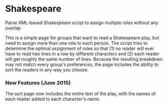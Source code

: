 # Shakespeare
Parse XML-based Shakespeare script to assign multiple roles without any overlap

This is a simple page for groups that want to read a Shakespeare play, but need to assign more than one role to each person. The script tries to determine the optimal assignment of roles so that (1) no reader will ever have to read two lines in a row by different characters and (2) each reader will get roughly the same number of lines. Because the resulting breakdown may not match every group's preferences, the page includes the ability to sort the readers in any way you choose.

### New Features (June 2015)

The sort page now includes the entire text of the play, with the names of each reader added to each character's name.
